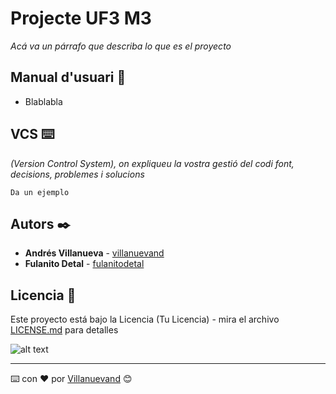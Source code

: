# Projecte UF3 M3

_Acá va un párrafo que describa lo que es el proyecto_



## Manual d'usuari 📖

* Blablabla

## VCS ⌨️

_(Version Control System), on
expliqueu la vostra gestió del codi font, decisions, problemes i solucions_


```
Da un ejemplo
```


## Autors ✒️

* **Andrés Villanueva** - [villanuevand](https://github.com/villanuevand)
* **Fulanito Detal** - [fulanitodetal](#fulanito-de-tal)


## Licencia 📄

Este proyecto está bajo la Licencia (Tu Licencia) - mira el archivo [LICENSE.md](LICENSE.md) para detalles


![alt text](https://fotos.subefotos.com/532d656bcc1b9d69ca6551c00442e050o.png)

---
⌨️ con ❤️ por [Villanuevand](https://github.com/Villanuevand) 😊
